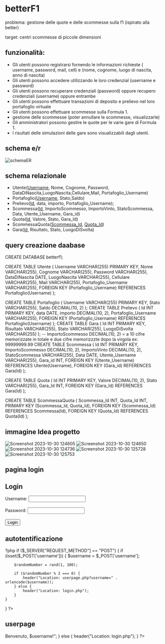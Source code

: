 # betterF1

problema: gestione delle quote e delle scommesse sulla f1 (ispirato alla better)

target: centri scommesse di piccole dimensioni

## funzionalità:
- Gli utenti possono registrarsi fornendo le informazioni richieste ( username, password, mail, cell) e (nome, cognome, luogo di nascita, anno di nascita)
- Gli utenti possono accedere utilizzando le loro credenzial (username e password)
- Gli utenti possono recuperare credenziali (password) oppure recupero credenziali (username) oppure entrambe
- Gli utenti possono effettuare transazioni di deposito e prelievo nel loro portafoglio virtuale
- Gli utenti possono effettuare scommesse sulla Formula 1.
- gestione delle scommesse (poter annullare le scommesse, visualizzarle)
- Gli amministratori possono gestire le quote per le varie gare di Formula 1.
- I risultati delle simulazioni delle gare sono visualizzabili dagli utenti.


## schema e/r
![schemaER](https://github.com/nicolabresciani/betterF1/assets/101709282/d86b432d-ebc2-4017-8e96-78a2adaf5f29)






## schema relazionale
 - Utente(<ins>Username</ins>, Nome, Cognome, Password, DataDiNascita,LuogoNascita,Cellulare,Mail, Portafoglio_Username)
 - Portafoglio(<ins>Username</ins>, Stato,Saldo)
 - Prelievo(<ins>Id</ins>, data, importo, Portafoglio_Username);
 - Scommessa(<ins>Id</ins>, ImportoScommesso, ImportoVinto, StatoScommessa, Data, Utente_Username, Gara_id)
 - Quota(<ins>Id</ins>, Valore, Stato, Gara_Id)
 - ScommessaQuota(<ins>Scommessa_Id</ins>, <ins>Quota_Id</ins>)
 - Gara(<ins>Id</ins>, Risultato, Stato, LuogoDiSvolta)


## query creazione daabase
CREATE DATABASE betterf1;

CREATE TABLE Utente (
    Username VARCHAR(255) PRIMARY KEY,
    Nome VARCHAR(255),
    Cognome VARCHAR(255),
    Password VARCHAR(255),
    DataDiNascita DATE,
    LuogoNascita VARCHAR(255),
    Cellulare VARCHAR(255),
    Mail VARCHAR(255),
    Portafoglio_Username VARCHAR(255),
    FOREIGN KEY (Portafoglio_Username) REFERENCES Portafoglio(Username)
);

CREATE TABLE Portafoglio (
    Username VARCHAR(255) PRIMARY KEY,
    Stato VARCHAR(255),
    Saldo DECIMAL(10, 2)
);
CREATE TABLE Prelievo (
    Id INT PRIMARY KEY,
    data DATE,
    importo DECIMAL(10, 2),
    Portafoglio_Username VARCHAR(255),
    FOREIGN KEY (Portafoglio_Username) REFERENCES Portafoglio(Username)
);
CREATE TABLE Gara (
    Id INT PRIMARY KEY,
    Risultato VARCHAR(255),
    Stato VARCHAR(255),
    LuogoDiSvolta VARCHAR(255)
);
-- ImportoScommesso DECIMAL(10, 2) =  a 10 cifre memorizzate in totale e due cifre memorizzzte dopo la virgola ex: 99999999.99
CREATE TABLE Scommessa (
    Id INT PRIMARY KEY,
    ImportoScommesso DECIMAL(10, 2),
    ImportoVinto DECIMAL(10, 2),
    StatoScommessa VARCHAR(255),
    Data DATE,
    Utente_Username VARCHAR(255),
    Gara_id INT,
    FOREIGN KEY (Utente_Username) REFERENCES Utente(Username),
    FOREIGN KEY (Gara_id) REFERENCES Gara(Id)
);

CREATE TABLE Quota (
    Id INT PRIMARY KEY,
    Valore DECIMAL(10, 2),
    Stato VARCHAR(255),
    Gara_Id INT,
    FOREIGN KEY (Gara_Id) REFERENCES Gara(Id)
);

CREATE TABLE ScommessaQuota (
    Scommessa_Id INT,
    Quota_Id INT,
    PRIMARY KEY (Scommessa_Id, Quota_Id),
    FOREIGN KEY (Scommessa_Id) REFERENCES Scommessa(Id),
    FOREIGN KEY (Quota_Id) REFERENCES Quota(Id)
);


## immagine Idea progetto
![Screenshot 2023-10-30 124605](https://github.com/nicolabresciani/betterF1/assets/101709282/c4a65f3f-4bbc-495b-aa68-a6455c455e50)
![Screenshot 2023-10-30 124650](https://github.com/nicolabresciani/betterF1/assets/101709282/9276a2b4-d547-4f94-8f66-5360d9b1b2c4)
![Screenshot 2023-10-30 124736](https://github.com/nicolabresciani/betterF1/assets/101709282/659aa23f-dda3-4ff1-9199-2db008fa4a90)
![Screenshot 2023-10-30 125728](https://github.com/nicolabresciani/betterF1/assets/101709282/7129b54e-0136-45f8-a05a-c8bdd7cae0c9)
![Screenshot 2023-10-30 125753](https://github.com/nicolabresciani/betterF1/assets/101709282/eaea51d6-bb07-4d17-ad48-70b2275489dc)


## pagina login
<!DOCTYPE html>
<html>
<head>
</head>
<body>
    <h2>Login</h2>
    <form action="authentication.php" method="post">
        <label for="username">Username:</label>
        <input type="text" id="username" name="username"><br><br>
        <label for="password">Password:</label>
        <input type="password" id="password" name="password"><br><br>
        <input type="submit" value="Login">
    </form>
</body>
</html>

## autotentificazione
?php
if ($_SERVER["REQUEST_METHOD"] == "POST") {
    if (isset($_POST['username'])) {
        $username = $_POST['username'];
        
        $randomNumber = rand(1, 100);
        
        if ($randomNumber % 2 === 0) {
            header("Location: userpage.php?username=" . urlencode($username));
        } else {
            header("Location: login.php");
        }
    }
}
?>
## userpage
<?php
if ($_SERVER["REQUEST_METHOD"] == "GET" && isset($_GET['username'])) {
    $username = $_GET['username'];
    
    echo "<h2>Benvenuto, $username!</h2>";
} else {
    header("Location: login.php");
}
?>
